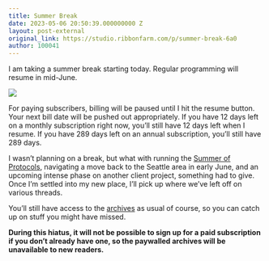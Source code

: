 ```yaml
---
title: Summer Break
date: 2023-05-06 20:50:39.000000000 Z
layout: post-external
original_link: https://studio.ribbonfarm.com/p/summer-break-6a0
author: 100041
---
```


I am taking a summer break starting today. Regular programming will resume in mid-June.

[![](https://substackcdn.com/image/fetch/w_1456,c_limit,f_auto,q_auto:good,fl_progressive:steep/https%3A%2F%2Fbucketeer-e05bbc84-baa3-437e-9518-adb32be77984.s3.amazonaws.com%2Fpublic%2Fimages%2F3cbe2864-b850-4f01-9d2a-1692b1f15c99_616x542.png)](https://substackcdn.com/image/fetch/f_auto,q_auto:good,fl_progressive:steep/https%3A%2F%2Fbucketeer-e05bbc84-baa3-437e-9518-adb32be77984.s3.amazonaws.com%2Fpublic%2Fimages%2F3cbe2864-b850-4f01-9d2a-1692b1f15c99_616x542.png)

For paying subscribers, billing will be paused until I hit the resume button. Your next bill date will be pushed out appropriately. If you have 12 days left on a monthly subscription right now, you’ll still have 12 days left when I resume. If you have 289 days left on an annual subscription, you’ll still have 289 days.

I wasn’t planning on a break, but what with running the [Summer of Protocols](https://summerofprotocols.com), navigating a move back to the Seattle area in early June, and an upcoming intense phase on another client project, something had to give. Once I’m settled into my new place, I’ll pick up where we’ve left off on various threads.

You’ll still have access to the [archives](https://breakingsmart.substack.com/archive?utm_source=menu-dropdown) as usual of course, so you can catch up on stuff you might have missed.

**During this hiatus, it will not be possible to sign up for a paid subscription if you don’t already have one, so the paywalled archives will be unavailable to new readers.**

